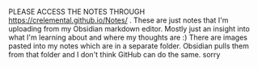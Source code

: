 PLEASE ACCESS THE NOTES THROUGH https://crelemental.github.io/Notes/ . 
These are just notes that I'm uploading from my Obsidian markdown editor. Mostly just an insight into what I'm learning about and where my thoughts are :) There are images pasted into my notes which are in a separate folder. Obsidian pulls them from that folder and I don't think GitHub can do the same. sorry

